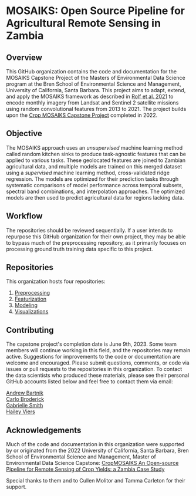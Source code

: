 # MOSAIKS: Open Source Pipeline for Agricultural Remote Sensing in Zambia

## Overview

This GitHub organization contains the code and documentation for the MOSAIKS Capstone Project of the Masters of Environmental Data Science program at the Bren School of Environmental Science and Management, University of California, Santa Barbara. This project aims to adapt, extend, and apply the MOSAIKS framework as described in [Rolf et al. 2021](https://www.nature.com/articles/s41467-021-24638-z) to encode monthly imagery from Landsat and Sentinel 2 satellite missions using random convolutional features from 2013 to 2021. The project builds upon the [Crop MOSAIKS Capstone Project](https://bren.ucsb.edu/projects/open-source-pipeline-remote-sensing-crop-yields-zambia-case-study) completed in 2022.

## Objective

The MOSAIKS approach uses an _unsupervised_ machine learning method called random kitchen sinks to produce task-agnostic features that can be applied to various tasks. These geolocated features are joined to Zambian agricultural data, and multiple models are trained on this merged dataset using a _supervised_ machine learning method, cross-validated ridge regression. The models are optimized for their prediction tasks through systematic comparisons of model performance across temporal subsets, spectral band combinations, and interpolation approaches. The optimized models are then used to predict agricultural data for regions lacking data.

## Workflow

The repositories should be reviewed sequentially. If a user intends to repurpose this GitHub organization for their own project, they may be able to bypass much of the preprocessing repository, as it primarily focuses on processing ground truth training data specific to this project.

## Repositories

This organization hosts four repositories:

 1. [Preprocessing](https://github.com/mosaiks-capstone/Preprocessing)
 2. [Featurization](https://github.com/mosaiks-capstone/Featurization)
 3. [Modeling](https://github.com/mosaiks-capstone/Modeling)
 4. [Visualizations](https://github.com/mosaiks-capstone/Visualizations)

## Contributing

The capstone project's completion date is June 9th, 2023. Some team members will continue working in this field, and the repositories may remain active. Suggestions for improvements to the code or documentation are welcome and encouraged. Please submit questions, comments, or code via issues or pull requests to the repositories in this organization. To contact the data scientists who produced these materials, please see their personal GitHub accounts listed below and feel free to contact them via email:

[Andrew Bartnik](https://github.com/andrewbartnik)\
[Carlo Broderick](https://github.com/CarloBroderick)\
[Gabrielle Smith](https://github.com/gabriellensmith)\
[Hailey Viers](https://github.com/hveirs)

## Acknowledgements

Much of the code and documentation in this organization were supported by or originated from the 2022 University of California, Santa Barbara, Bren School of Environmental Science and Management, Master of Environmental Data Science Capstone: [CropMOSAIKS An Open-source Pipeline for Remote Sensing of Crop Yields: a Zambia Case Study](https://github.com/cropmosaiks)

Special thanks to them and to Cullen Molitor and Tamma Carleton for their support.

